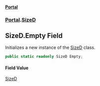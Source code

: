 #### [Portal](index.md 'index')
### [Portal](Portal.md 'Portal').[SizeD](SizeD.md 'Portal.SizeD')

## SizeD.Empty Field

Initializes a new instance of the [SizeD](SizeD.md 'Portal.SizeD') class.

```csharp
public static readonly SizeD Empty;
```

#### Field Value
[SizeD](SizeD.md 'Portal.SizeD')